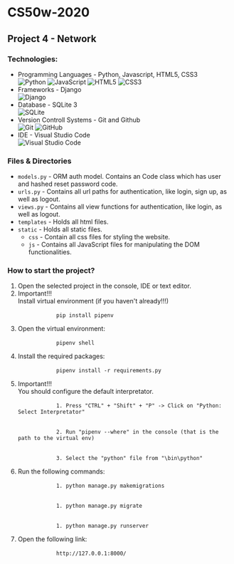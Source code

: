 # CS50w-2020

## Project 4 - Network

### Technologies:
<ul>
    <li>
        Programming Languages - Python, Javascript, HTML5, CSS3
        <br/>
        <img alt="Python" src="https://img.shields.io/badge/python-%2314354C.svg?style=for-the-badge&logo=python&logoColor=white"/>
        <img alt="JavaScript" src="https://img.shields.io/badge/javascript-%23323330.svg?style=for-the-badge&logo=javascript&logoColor=%23F7DF1E"/>
        <img alt="HTML5" src="https://img.shields.io/badge/html5-%23E34F26.svg?style=for-the-badge&logo=html5&logoColor=white"/>
        <img alt="CSS3" src="https://img.shields.io/badge/css3-%231572B6.svg?style=for-the-badge&logo=css3&logoColor=white"/>
    </li>
    <li>
        Frameworks - Django
        <br/>
        <img alt="Django" src="https://img.shields.io/badge/django-%23092E20.svg?style=for-the-badge&logo=django&logoColor=white"/>
    </li>
    <li>
        Database - SQLite 3
        <br/>
        <img alt="SQLite" src ="https://img.shields.io/badge/sqlite-%2307405e.svg?style=for-the-badge&logo=sqlite&logoColor=white"/>
    </li>
    <li>
        Version Controll Systems - Git and Github
        <br/>
        <img alt="Git" src="https://img.shields.io/badge/git-%23F05033.svg?style=for-the-badge&logo=git&logoColor=white"/>
        <img alt="GitHub" src="https://img.shields.io/badge/github-%23121011.svg?style=for-the-badge&logo=github&logoColor=white"/>
    </li>
    <li>
        IDE - Visual Studio Code
        <br/>
        <img alt="Visual Studio Code" src="https://img.shields.io/badge/VisualStudioCode-0078d7.svg?style=for-the-badge&logo=visual-studio-code&logoColor=white"/>
    </li>
</ul>

### Files & Directories
- `models.py` - ORM auth model. Contains an Code class which has user and hashed reset password code.
- `urls.py` - Contains all url paths for authentication, like login, sign up, as well as logout.
- `views.py` - Contains all view functions for authentication, like login, as well as logout.
- `templates` - Holds all html files.
- `static` - Holds all static files.
    - `css` - Contain all css files for styling the website.
    - `js` - Contains all JavaScript files for manipulating the DOM functionalities.

### How to start the project?
<ol>
    <li>
        Open the selected project in the console, IDE or text editor.
    </li>
    <li>
        Important!!!
        <br/>
        Install virtual environment (if you haven't already!!!)
        <br/>
        <code>
            pip install pipenv
        </code>
    </li>
    <li>
        Open the virtual environment:
        <br/>
        <code>
            pipenv shell
        </code>
    </li>
    <li>
        Install the required packages:
        <br/>
        <code>
            pipenv install -r requirements.py
        </code>
    </li>
    <li>
        Important!!!
        <br/>
        You should configure the default interpretator.
        <br/>
        <code>
            1. Press "CTRL" + "Shift" + "P" -> Click on "Python: Select Interpretator"
        </code>
        <br/>
        <code>
            2. Run "pipenv --where" in the console (that is the path to the virtual env)
        </code>
        <br/>
        <code>
            3. Select the "python" file from "<path to the env>\bin\python"
        </code>
    </li>
    <li>
        Run the following commands:
        <br/>
        <code>
            1. python manage.py makemigrations
        </code>
        <br/>
        <code>
            1. python manage.py migrate
        </code>
        <br/>
        <code>
            1. python manage.py runserver
        </code>
    </li>
    <li>
        Open the following link:
        <br/>
        <code>
            http://127.0.0.1:8000/
        </code>
    </li>
</ol>
